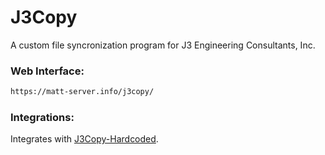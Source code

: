 # J3Copy

A custom file syncronization program for J3 Engineering Consultants, Inc.

### Web Interface:
```html
https://matt-server.info/j3copy/
```

### Integrations:
Integrates with [J3Copy-Hardcoded](https://github.com/mtverlee/J3Copy-Hardcoded).

